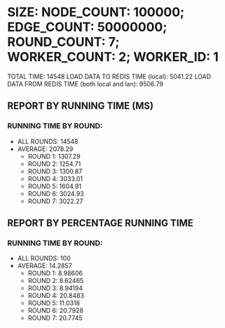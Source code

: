 
# SIZE: NODE_COUNT: 100000; EDGE_COUNT: 50000000; ROUND_COUNT: 7; WORKER_COUNT: 2; WORKER_ID: 1
 TOTAL TIME: 14548
 LOAD DATA TO REDIS TIME (local): 5041.22
 LOAD DATA FROM REDIS TIME (both local and lan): 9506.79

## REPORT BY RUNNING TIME (MS)

 ### RUNNING TIME BY ROUND:

  + ALL ROUNDS: 14548
  + AVERAGE: 2078.29
     + ROUND 1: 1307.29
     + ROUND 2: 1254.71
     + ROUND 3: 1300.87
     + ROUND 4: 3033.01
     + ROUND 5: 1604.91
     + ROUND 6: 3024.93
     + ROUND 7: 3022.27

## REPORT BY PERCENTAGE RUNNING TIME

 ### RUNNING TIME BY ROUND:

  + ALL ROUNDS: 100
  + AVERAGE: 14.2857
     + ROUND 1: 8.98606
     + ROUND 2: 8.62465
     + ROUND 3: 8.94194
     + ROUND 4: 20.8483
     + ROUND 5: 11.0318
     + ROUND 6: 20.7928
     + ROUND 7: 20.7745

